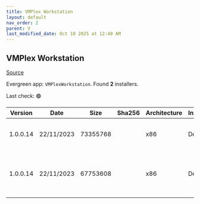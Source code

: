 ```yaml
---
title: VMPlex Workstation
layout: default
nav_order: 2
parent: V
last_modified_date: Oct 10 2025 at 12:40 AM
---
```


## VMPlex Workstation

[Source](https://github.com/0xf005ba11/vmplex-ws)

Evergreen app: `VMPlexWorkstation`. Found **2** installers.

Last check: 🟢

| Version  | Date       | Size     | Sha256 | Architecture | InstallerType | Type | URI                                                                                                                                                                                      |
| -------- | ---------- | -------- | ------ | ------------ | ------------- | ---- | ---------------------------------------------------------------------------------------------------------------------------------------------------------------------------------------- |
| 1.0.0.14 | 22/11/2023 | 73355768 |        | x86          | Default       | exe  | [https://github.com/0xf005ba11/vmplex-ws/releases/download/v1.0.0.14/VMPlex.exe](https://github.com/0xf005ba11/vmplex-ws/releases/download/v1.0.0.14/VMPlex.exe)                         |
| 1.0.0.14 | 22/11/2023 | 67753608 |        | x86          | Default       | zip  | [https://github.com/0xf005ba11/vmplex-ws/releases/download/v1.0.0.14/vmplex-ws-1.0.0.14.zip](https://github.com/0xf005ba11/vmplex-ws/releases/download/v1.0.0.14/vmplex-ws-1.0.0.14.zip) |
